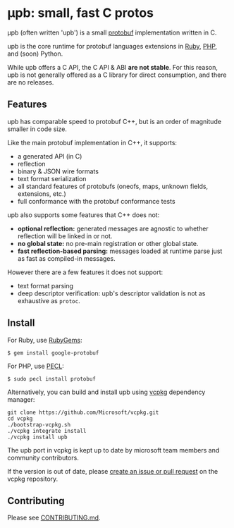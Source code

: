 
# μpb: small, fast C protos

μpb (often written 'upb') is a small
[protobuf](https://github.com/protocolbuffers/protobuf) implementation written
in C.

upb is the core runtime for protobuf languages extensions in
[Ruby](https://github.com/protocolbuffers/protobuf/tree/master/ruby),
[PHP](https://github.com/protocolbuffers/protobuf/tree/master/php), and (soon)
Python.

While upb offers a C API, the C API & ABI **are not stable**. For this reason,
upb is not generally offered as a C library for direct consumption, and there
are no releases.

## Features

upb has comparable speed to protobuf C++, but is an order of magnitude smaller
in code size.

Like the main protobuf implementation in C++, it supports:

- a generated API (in C)
- reflection
- binary & JSON wire formats
- text format serialization
- all standard features of protobufs (oneofs, maps, unknown fields, extensions,
  etc.)
- full conformance with the protobuf conformance tests

upb also supports some features that C++ does not:

- **optional reflection:** generated messages are agnostic to whether
  reflection will be linked in or not.
- **no global state:** no pre-main registration or other global state.
- **fast reflection-based parsing:** messages loaded at runtime parse
  just as fast as compiled-in messages.

However there are a few features it does not support:

- text format parsing
- deep descriptor verification: upb's descriptor validation is not as exhaustive
  as `protoc`.

## Install

For Ruby, use [RubyGems](https://rubygems.org/gems/google-protobuf):

```
$ gem install google-protobuf
```

For PHP, use [PECL](https://pecl.php.net/package/protobuf):

```
$ sudo pecl install protobuf
```

Alternatively, you can build and install upb using
[vcpkg](https://github.com/microsoft/vcpkg/) dependency manager:

    git clone https://github.com/Microsoft/vcpkg.git
    cd vcpkg
    ./bootstrap-vcpkg.sh
    ./vcpkg integrate install
    ./vcpkg install upb

The upb port in vcpkg is kept up to date by microsoft team members and community
contributors.

If the version is out of date, please
[create an issue or pull request](https://github.com/Microsoft/vcpkg) on the
vcpkg repository.

## Contributing

Please see [CONTRIBUTING.md](CONTRIBUTING.md).
